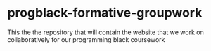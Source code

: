 # progblack-formative-groupwork
This the the repository that will contain the website that we work on collaboratively for our programming black coursework
